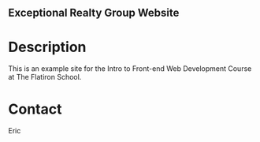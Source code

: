 Exceptional Realty Group Website
---

# Description

This is an example site for the Intro to Front-end Web Development Course at The Flatiron School.

# Contact

Eric